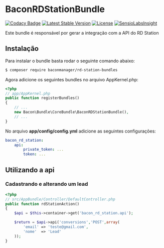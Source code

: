 BaconRDStationBundle
===============

[![Codacy Badge](https://api.codacy.com/project/badge/grade/b0a2d14818ca4756897e4e9dddb36c89)](https://www.codacy.com/app/adan-grg/BaconRDStationBundle)
[![Latest Stable Version](https://poser.pugx.org/baconmanager/core-bundle/v/stable)](https://packagist.org/packages/baconmanager/core-bundle)
[![License](https://poser.pugx.org/baconmanager/core-bundle/license)](https://packagist.org/packages/baconmanager/core-bundle)
[![SensioLabsInsight](https://insight.sensiolabs.com/projects/c988b49c-f887-43c8-921e-bfeed9846034/mini.png)](https://insight.sensiolabs.com/projects/c988b49c-f887-43c8-921e-bfeed9846034)

Este bundle é responsável por gerar a integração com a API do RD Station

## Instalação

Para instalar o bundle basta rodar o seguinte comando abaixo:

```bash
$ composer require baconmanager/rd-station-bundles
```
Agora adicione os seguintes bundles no arquivo AppKernel.php:

```php
<?php
// app/AppKernel.php
public function registerBundles()
{
    // ...
    new Bacon\Bundle\CoreBundle\BaconRDStationBundle(),
    // ...
}
```
No arquivo **app/config/config.yml** adicione as seguintes configurações:

```yaml
bacon_rd_station:
    api:
        private_token: ...
        token: ...
```

## Utilizando a api

### Cadastrando e alterando um lead

```php
<?php
// src/AppBundle/Controller/DefaultController.php
public function rdStationAction()
{
    $api = $this->container->get('bacon_rd_station.api');

    $return = $api->api('conversions','POST',array(
        'email' => 'teste@gmail.com',
        'nome'  => 'Lead'
    ));
}
```
